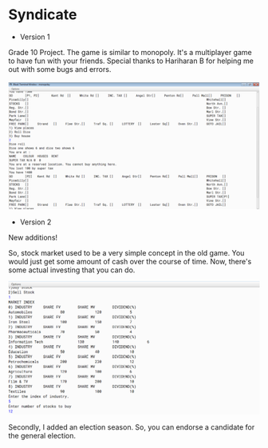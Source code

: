 # Syndicate

* Version 1

Grade 10 Project. The game is similar to monopoly. It's a multiplayer game to have fun with your friends. Special thanks to Hariharan B for helping me out with some bugs and errors.

![alt text](https://raw.githubusercontent.com/pranay-venkatesh/Syndicate/master/Syndicate%20screenshot.png)

* Version 2

New additions!

So, stock market used to be a very simple concept in the old game. You would just get some amount of cash over the course of time. Now, there's some actual investing that you can do.

![alt text](https://raw.githubusercontent.com/pranay-venkatesh/Syndicate/master/stocks.png)

Secondly, I added an election season. So, you can endorse a candidate for the general election.
